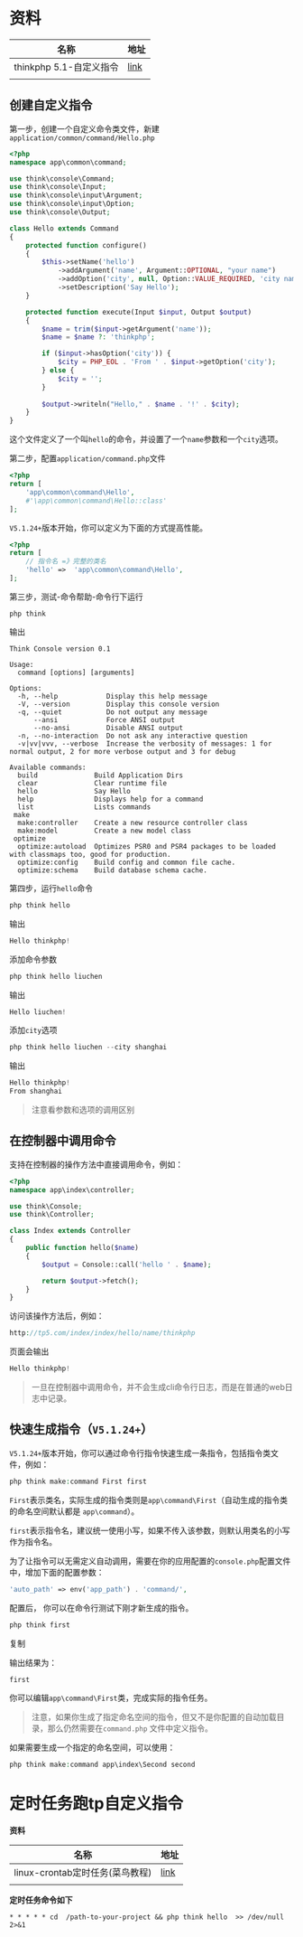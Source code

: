 # 资料

| 名称                    | 地址                                                      |
| ----------------------- | --------------------------------------------------------- |
| thinkphp 5.1-自定义指令 | [link](https://www.kancloud.cn/manual/thinkphp5_1/354146) |
|                         |                                                           |

## 创建自定义指令

第一步，创建一个自定义命令类文件，新建`application/common/command/Hello.php`

```php
<?php
namespace app\common\command;

use think\console\Command;
use think\console\Input;
use think\console\input\Argument;
use think\console\input\Option;
use think\console\Output;

class Hello extends Command
{
    protected function configure()
    {
        $this->setName('hello')
        	->addArgument('name', Argument::OPTIONAL, "your name")
            ->addOption('city', null, Option::VALUE_REQUIRED, 'city name')
        	->setDescription('Say Hello');
    }

    protected function execute(Input $input, Output $output)
    {
    	$name = trim($input->getArgument('name'));
      	$name = $name ?: 'thinkphp';

		if ($input->hasOption('city')) {
        	$city = PHP_EOL . 'From ' . $input->getOption('city');
        } else {
        	$city = '';
        }
        
        $output->writeln("Hello," . $name . '!' . $city);
    }
}
```

这个文件定义了一个叫`hello`的命令，并设置了一个`name`参数和一个`city`选项。

第二步，配置`application/command.php`文件

```php
<?php
return [
    'app\common\command\Hello',
    #'\app\common\command\Hello::class'
];
```

`V5.1.24+`版本开始，你可以定义为下面的方式提高性能。

```php
<?php
return [
	// 指令名 =》完整的类名
    'hello'	=>	'app\common\command\Hello',
];
```

第三步，测试-命令帮助-命令行下运行

```
php think
```

输出

```
Think Console version 0.1

Usage:
  command [options] [arguments]

Options:
  -h, --help            Display this help message
  -V, --version         Display this console version
  -q, --quiet           Do not output any message
      --ansi            Force ANSI output
      --no-ansi         Disable ANSI output
  -n, --no-interaction  Do not ask any interactive question
  -v|vv|vvv, --verbose  Increase the verbosity of messages: 1 for normal output, 2 for more verbose output and 3 for debug

Available commands:
  build              Build Application Dirs
  clear              Clear runtime file
  hello              Say Hello 
  help               Displays help for a command
  list               Lists commands
 make
  make:controller    Create a new resource controller class
  make:model         Create a new model class
 optimize
  optimize:autoload  Optimizes PSR0 and PSR4 packages to be loaded with classmaps too, good for production.
  optimize:config    Build config and common file cache.
  optimize:schema    Build database schema cache.
```

第四步，运行`hello`命令

```php
php think hello
```

输出

```php
Hello thinkphp!
```

添加命令参数

```php
php think hello liuchen
```

输出

```php
Hello liuchen!
```

添加`city`选项

```php
php think hello liuchen --city shanghai
```

输出

```php
Hello thinkphp!
From shanghai
```

> 注意看参数和选项的调用区别

## 在控制器中调用命令

支持在控制器的操作方法中直接调用命令，例如：

```php
<?php
namespace app\index\controller;

use think\Console;
use think\Controller;

class Index extends Controller
{
    public function hello($name)
    {
        $output = Console::call('hello ' . $name);

        return $output->fetch();
    }
}
```

访问该操作方法后，例如：

```php
http://tp5.com/index/index/hello/name/thinkphp
```

页面会输出

```php
Hello thinkphp!
```

> 一旦在控制器中调用命令，并不会生成cli命令行日志，而是在普通的web日志中记录。

## 快速生成指令（`V5.1.24+`）

`V5.1.24+`版本开始，你可以通过命令行指令快速生成一条指令，包括指令类文件，例如：

```php
php think make:command First first
```

`First`表示类名，实际生成的指令类则是`app\command\First`（自动生成的指令类的命名空间默认都是 `app\command`）。

`first`表示指令名，建议统一使用小写，如果不传入该参数，则默认用类名的小写作为指令名。

为了让指令可以无需定义自动调用，需要在你的应用配置的`console.php`配置文件中，增加下面的配置参数：

```php
'auto_path' => env('app_path') . 'command/',
```

配置后， 你可以在命令行测试下刚才新生成的指令。

```php
php think first
```

复制

输出结果为：

```php
first
```

你可以编辑`app\command\First`类，完成实际的指令任务。

> 注意，如果你生成了指定命名空间的指令，但又不是你配置的自动加载目录，那么仍然需要在`command.php` 文件中定义指令。

如果需要生成一个指定的命名空间，可以使用：

```php
php think make:command app\index\Second second
```

#  定时任务跑tp自定义指令

**资料**

| 名称                            | 地址                                                         |
| ------------------------------- | ------------------------------------------------------------ |
| linux-crontab定时任务(菜鸟教程) | [link](https://www.runoob.com/linux/linux-comm-crontab.html) |
|                                 |                                                              |

**定时任务命令如下**

```shell
* * * * * cd  /path-to-your-project && php think hello  >> /dev/null 2>&1
```









